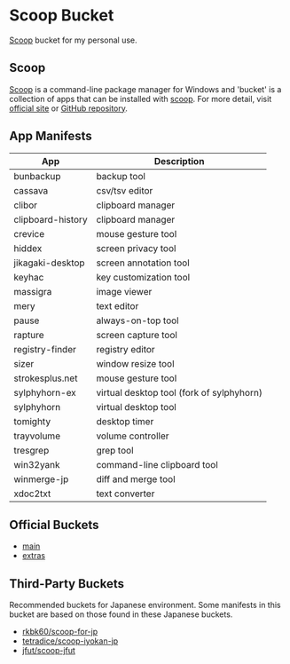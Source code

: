 # Scoop Bucket

[Scoop](https://scoop.sh/) bucket for my personal use.


## Scoop

[Scoop](https://scoop.sh/) is a command-line package manager for Windows and 'bucket' is a collection of apps that can be installed with [scoop](https://scoop.sh/).
For more detail, visit [official site](https://scoop.sh/) or [GitHub repository](https://github.com/lukesampson/scoop).


## App Manifests

|        App        |                Description                |
| ----------------- | ----------------------------------------- |
| bunbackup         | backup tool                               |
| cassava           | csv/tsv editor                            |
| clibor            | clipboard manager                         |
| clipboard-history | clipboard manager                         |
| crevice           | mouse gesture tool                        |
| hiddex            | screen privacy tool                       |
| jikagaki-desktop  | screen annotation tool                    |
| keyhac            | key customization tool                    |
| massigra          | image viewer                              |
| mery              | text editor                               |
| pause             | always-on-top tool                        |
| rapture           | screen capture tool                       |
| registry-finder   | registry editor                           |
| sizer             | window resize tool                        |
| strokesplus.net   | mouse gesture tool                        |
| sylphyhorn-ex     | virtual desktop tool (fork of sylphyhorn) |
| sylphyhorn        | virtual desktop tool                      |
| tomighty          | desktop timer                             |
| trayvolume        | volume controller                         |
| tresgrep          | grep tool                                 |
| win32yank         | command-line clipboard tool               |
| winmerge-jp       | diff and merge tool                       |
| xdoc2txt          | text converter                            |


## Official Buckets

* [main](https://github.com/ScoopInstaller/Main)
* [extras](https://github.com/lukesampson/scoop-extras)


## Third-Party Buckets

Recommended buckets for Japanese environment.
Some manifests in this bucket are based on those found in these Japanese buckets.

* [rkbk60/scoop-for-jp](https://github.com/rkbk60/scoop-for-jp)
* [tetradice/scoop-iyokan-jp](https://github.com/tetradice/scoop-iyokan-jp)
* [jfut/scoop-jfut](https://github.com/jfut/scoop-jfut)
